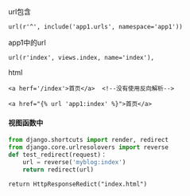 url包含

```
url(r'^', include('app1.urls', namespace='app1'))
```

app1中的url

```
url(r'index', views.index, name='index'),
```

html

```
<a herf='/index'>首页</a>  <!--没有使用反向解析-->

<a href="{% url 'app1:index' %}">首页</a>
```

#### 视图函数中

```python
from django.shortcuts import render, redirect
from django.core.urlresolovers import reverse
def test_redirect(request)：
	url = reverse('myblog:index')
	return redirect(url)
```

```
return HttpResponseRedict("index.html")
```

